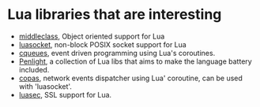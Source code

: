 # Lua libraries that are interesting
- [middleclass](https://github.com/kikito/middleclass), Object oriented support for Lua
- [luasocket](https://github.com/lunarmodules/luasocket), non-block POSIX socket support for Lua
- [cqueues](https://github.com/wahern/cqueues), event driven programming using Lua's coroutines.
- [Penlight](https://github.com/lunarmodules/Penlight), a collection of Lua libs that aims to make the language battery included.
- [copas](https://github.com/lunarmodules/copas), network events dispatcher using Lua' coroutine, can be used with 'luasocket'.
- [luasec](https://github.com/lunarmodules/luasec), SSL support for Lua.
